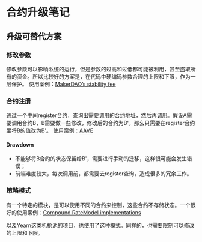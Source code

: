 # 合约升级笔记

## 升级可替代方案

### 修改参数

修改参数可以影响系统的运行，但是参数的过高和过低都可能被利用，甚至盗取所有的资金。所以比较好的方案是，在代码中硬编码参数合理的上限和下限，作为一层保护。
使用案例：[MakerDAO’s stability fee](https://cdp.makerdao.com/help/what-is-the-stability-fee)

### 合约注册

通过一个中间register合约，查询出需要调用的合约地址，然后再调用。假设A需要调用合约B，B需要做一些修改，修改后的合约为B'，那么只需要在register合约里将B的值改为B'。
使用案例：[AAVE](https://github.com/aave/aave-protocol/blob/c6ac5919b04968147985ecd6e783063f740a979a/contracts/configuration/LendingPoolAddressesProvider.sol)

#### Drawdown

- 不能够将B合约的状态保留给B'，需要进行手动的迁移，这样很可能会发生错误；
- 前端难度较大，每次调用前，都需要去register查询，造成很多的冗余工作。

### 策略模式

有一个特定的模块，是可以使用不同的合约来控制，这些合约不存储状态。一个很好的使用案例：[Compound RateModel implementations](https://github.com/compound-finance/compound-protocol/blob/v2.3/contracts/InterestRateModel.sol)

以及Yearn这类机枪池的项目，也使用了这种模式。同样的，也需要限制可以修改的上限和下限。
